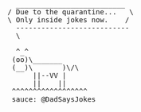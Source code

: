 <pre>
  __________________________
/ Due to the quarantine...   \
\ Only inside jokes now.    /
  ---------------------------
  \
 
  ^_^ 
 (oo)\_______  
 (__)\       )\/\  
      ||--VV |  
      ||    || 
 ^^^^^^^^^^^^^^^^^^
 sauce: @DadSaysJokes
</pre>

